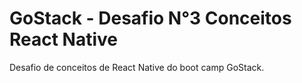 # GoStack - Desafio N°3 Conceitos React Native
Desafio de conceitos de React Native do boot camp GoStack.
